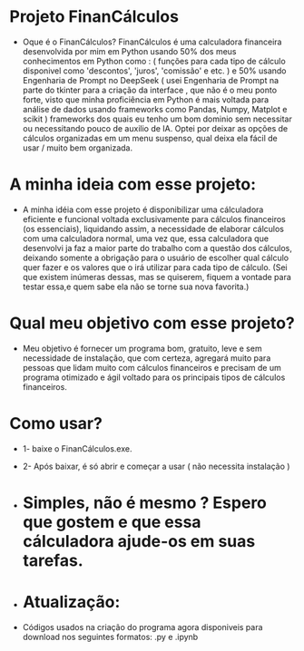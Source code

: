 # Projeto FinanCálculos

* Oque é o FinanCálculos? FinanCálculos é uma calculadora financeira desenvolvida por mim em Python usando 50% dos meus conhecimentos
em Python como : ( funções para cada tipo de cálculo disponivel como 'descontos', 'juros', 'comissão' e etc. ) e 50% usando Engenharia de
Prompt no DeepSeek ( usei Engenharia de Prompt na parte do tkinter para a criação da interface , que não é o meu ponto forte, visto que minha proficiência em Python é mais voltada para análise de dados usando frameworks como Pandas, Numpy, Matplot e scikit ) frameworks dos quais eu tenho um bom
dominio sem necessitar ou necessitando pouco de auxilio de IA. Optei por deixar as opções de cálculos organizadas em um menu suspenso, qual deixa ela fácil de usar / muito bem organizada.

# A minha ideia com esse projeto:

* A minha idéia com esse projeto é disponibilizar uma cálculadora eficiente e funcional voltada exclusivamente para cálculos financeiros (os essenciais),
liquidando assim, a necessidade de elaborar cálculos com uma calculadora normal, uma vez que, essa calculadora que desenvolvi ja faz a maior
parte do trabalho com a questão dos cálculos, deixando somente a obrigação para o usuário de escolher qual cálculo quer fazer e os
valores que o irá utilizar para cada tipo de cálculo. (Sei que existem inúmeras dessas, mas se quiserem, fiquem a vontade para testar essa,e quem sabe
ela não se torne sua nova favorita.)

# Qual meu objetivo com esse projeto?

* Meu objetivo é fornecer um programa bom, gratuito, leve e sem necessidade de instalação, que com certeza, agregará muito para pessoas que lidam muito com cálculos financeiros e precisam de um programa otimizado e ágil voltado para os principais tipos de cálculos financeiros.

# Como usar?

* 1- baixe o FinanCálculos.exe.
* 2- Após baixar, é só abrir e começar a usar ( não necessita instalação )
* # Simples, não é mesmo ? Espero que gostem e que essa cálculadora ajude-os em suas tarefas.

* # Atualização:

* Códigos usados na criação do programa agora disponiveis para download nos seguintes formatos: .py e .ipynb
